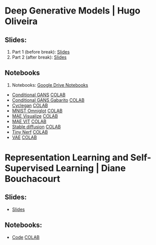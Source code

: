 
# Deep Generative Models | Hugo Oliveira

## Slides:

1. Part 1 (before break): [Slides](Generative_Models_FGV_2024_pt1.pdf)
1. Part 2 (after break): [Slides](Generative_Models_FGV_2024_pt2.pdf)

## Notebooks
1. Notebooks: [Google Drive Notebooks](https://drive.google.com/drive/folders/1FwRmvdWN3vBXlLvFK8FdPry1M5pRfOv_)

- [Conditional GANS](notebooks/conditional_gans.ipynb) [COLAB](https://colab.research.google.com/github/probabilisticai/tropai-2024/blob/master/day3/notebooks/conditional_gans.ipynb)
- [Conditional GANS Gabarito](notebooks/convolutional_gans_gabarito.ipynb) [COLAB](https://colab.research.google.com/github/probabilisticai/tropai-2024/blob/master/day3/notebooks/convolutional_gans_gabarito.ipynb)
- [Cyclegan](notebooks/cyclegan.ipynb) [COLAB](https://colab.research.google.com/github/probabilisticai/tropai-2024/blob/master/day3/notebooks/cyclegan.ipynb)
- [MNIST Omniglot](notebooks/gemos_mnist_omniglot.ipynb) [COLAB](https://colab.research.google.com/github/probabilisticai/tropai-2024/blob/master/day3/notebooks/gemos_mnist_omniglot.ipynb)
- [MAE Visualize](notebooks/mae_visualize.ipynb) [COLAB](https://colab.research.google.com/github/probabilisticai/tropai-2024/blob/master/day3/notebooks/mae_visualize.ipynb)
- [MAE VIT](notebooks/mae_vit.ipynb) [COLAB](https://colab.research.google.com/github/probabilisticai/tropai-2024/blob/master/day3/notebooks/mae_vit.ipynb)
- [Stable diffusion](notebooks/stable_diffusion.ipynb) [COLAB](https://colab.research.google.com/github/probabilisticai/tropai-2024/blob/master/day3/notebooks/stable_diffusion.ipynb)
- [Tiny Nerf](notebooks/tiny_nerf.ipynb) [COLAB](https://colab.research.google.com/github/probabilisticai/tropai-2024/blob/master/day3/notebooks/tiny_nerf.ipynb)
- [VAE](notebooks/variational_autoencoder.ipynb) [COLAB](https://colab.research.google.com/github/probabilisticai/tropai-2024/blob/master/day3/notebooks/variational_autoencoder.ipynb)


# Representation Learning and Self-Supervised Learning | Diane Bouchacourt

## Slides:
- [Slides](Diane_talk_1.pdf)

## Notebooks:
- [Code](notebooks/Code_assignment.ipynb) [COLAB](https://colab.research.google.com/github/probabilisticai/tropai-2024/blob/master/day3/notebooks/Code_assignment.ipynb)